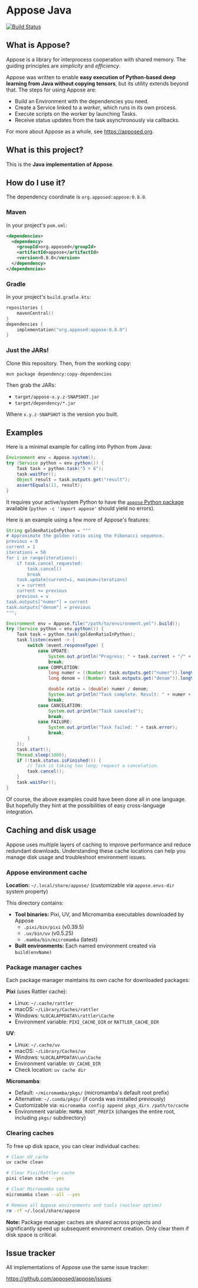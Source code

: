 # Appose Java

[![Build Status](https://github.com/apposed/appose-java/actions/workflows/build.yml/badge.svg)](https://github.com/apposed/appose-java/actions/workflows/build.yml)

## What is Appose?

Appose is a library for interprocess cooperation with shared memory.
The guiding principles are *simplicity* and *efficiency*.

Appose was written to enable **easy execution of Python-based deep learning
from Java without copying tensors**, but its utility extends beyond that.
The steps for using Appose are:

* Build an Environment with the dependencies you need.
* Create a Service linked to a *worker*, which runs in its own process.
* Execute scripts on the worker by launching Tasks.
* Receive status updates from the task asynchronously via callbacks.

For more about Appose as a whole, see https://apposed.org.

## What is this project?

This is the **Java implementation of Appose**.

## How do I use it?

The dependency coordinate is `org.apposed:appose:0.8.0`.

### Maven

In your project's `pom.xml`:

```xml
<dependencies>
  <dependency>
    <groupId>org.apposed</groupId>
    <artifactId>appose</artifactId>
    <version>0.8.0</version>
  </dependency>
</dependencies>
```

### Gradle

In your project's `build.gradle.kts`:

```kotlin
repositories {
    mavenCentral()
}
dependencies {
    implementation("org.apposed:appose:0.8.0")
}
```

### Just the JARs!

Clone this repository. Then, from the working copy:

```shell
mvn package dependency:copy-dependencies
```

Then grab the JARs:
* `target/appose-x.y.z-SNAPSHOT.jar`
* `target/dependency/*.jar`

Where `x.y.z-SNAPSHOT` is the version you built.

## Examples

Here is a minimal example for calling into Python from Java:

```java
Environment env = Appose.system();
try (Service python = env.python()) {
    Task task = python.task("5 + 6");
    task.waitFor();
    Object result = task.outputs.get("result");
    assertEquals(11, result);
}
```

It requires your active/system Python to have the
[`appose` Python package](https://github.com/apposed/appose-python)
available (`python -c 'import appose'` should yield no errors).

Here is an example using a few more of Appose's features:

```java
String goldenRatioInPython = """
# Approximate the golden ratio using the Fibonacci sequence.
previous = 0
current = 1
iterations = 50
for i in range(iterations):
    if task.cancel_requested:
        task.cancel()
        break
    task.update(current=i, maximum=iterations)
    v = current
    current += previous
    previous = v
task.outputs["numer"] = current
task.outputs["denom"] = previous
""";

Environment env = Appose.file("/path/to/environment.yml").build();
try (Service python = env.python()) {
    Task task = python.task(goldenRatioInPython);
    task.listen(event -> {
        switch (event.responseType) {
            case UPDATE:
                System.out.println("Progress: " + task.current + "/" + task.maximum);
                break;
            case COMPLETION:
                long numer = ((Number) task.outputs.get("numer")).longValue();
                long denom = ((Number) task.outputs.get("denom")).longValue();

                double ratio = (double) numer / denom;
                System.out.println("Task complete. Result: " + numer + "/" + denom + " =~ " + ratio);
                break;
            case CANCELATION:
                System.out.println("Task canceled");
                break;
            case FAILURE:
                System.out.println("Task failed: " + task.error);
                break;
        }
    });
    task.start();
    Thread.sleep(1000);
    if (!task.status.isFinished()) {
        // Task is taking too long; request a cancelation.
        task.cancel();
    }
    task.waitFor();
}
```

Of course, the above examples could have been done all in one language. But
hopefully they hint at the possibilities of easy cross-language integration.

## Caching and disk usage

Appose uses multiple layers of caching to improve performance and reduce
redundant downloads. Understanding these cache locations can help you manage
disk usage and troubleshoot environment issues.

### Appose environment cache

**Location:** `~/.local/share/appose/` (customizable via `appose.envs-dir` system property)

This directory contains:
- **Tool binaries:** Pixi, UV, and Micromamba executables downloaded by Appose
  - `.pixi/bin/pixi` (v0.39.5)
  - `.uv/bin/uv` (v0.5.25)
  - `.mamba/bin/micromamba` (latest)
- **Built environments:** Each named environment created via `build(envName)`

### Package manager caches

Each package manager maintains its own cache for downloaded packages:

**Pixi** (uses Rattler cache):
- Linux: `~/.cache/rattler`
- macOS: `~/Library/Caches/rattler`
- Windows: `%LOCALAPPDATA%\rattler\Cache`
- Environment variable: `PIXI_CACHE_DIR` or `RATTLER_CACHE_DIR`

**UV**:
- Linux: `~/.cache/uv`
- macOS: `~/Library/Caches/uv`
- Windows: `%LOCALAPPDATA%\uv\Cache`
- Environment variable: `UV_CACHE_DIR`
- Check location: `uv cache dir`

**Micromamba**:
- Default: `~/micromamba/pkgs/` (micromamba's default root prefix)
- Alternative: `~/.conda/pkgs/` (if conda was installed previously)
- Customizable via: `micromamba config append pkgs_dirs /path/to/cache`
- Environment variable: `MAMBA_ROOT_PREFIX` (changes the entire root, including `pkgs/` subdirectory)

### Clearing caches

To free up disk space, you can clear individual caches:

```bash
# Clear UV cache
uv cache clean

# Clear Pixi/Rattler cache
pixi clean cache --yes

# Clear Micromamba cache
micromamba clean --all --yes

# Remove all Appose environments and tools (nuclear option)
rm -rf ~/.local/share/appose
```

**Note:** Package manager caches are shared across projects and significantly
speed up subsequent environment creation. Only clear them if disk space is critical.

## Issue tracker

All implementations of Appose use the same issue tracker:

https://github.com/apposed/appose/issues
